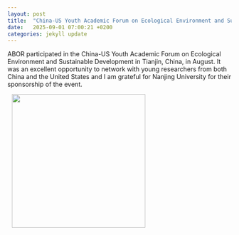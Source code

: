 ```yaml
---
layout: post
title:  "China-US Youth Academic Forum on Ecological Environment and Sustainable Development"
date:   2025-09-01 07:00:21 +0200
categories: jekyll update
---
```

ABOR participated in the China-US Youth Academic Forum on Ecological Environment and Sustainable Development in Tianjin, China, in August. It was an excellent opportunity to network with young researchers from both China and the United States and I am grateful for Nanjing University for their sponsorship of the event.

<img hspace="10" align="left" width="300" src="https://karinkvale.github.io/6.jpg">

